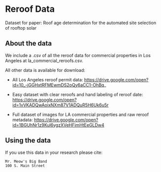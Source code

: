 # Reroof Data
Dataset for paper: Roof age determination for the automated site selection of rooftop solar



## About the data

We include a .csv of all the reroof data for commercial properties in Los Angeles at la_commercial_reroofs.csv.

All other data is available for download:

- All Los Angeles reroof permit data: https://drive.google.com/open?id=10_-jGGHxtRFMEwmDS2oQy6aCC1-OhBq_

- Easy dataset with clear reroofs and hand labeling of reroof date: https://drive.google.com/open?id=1vVKADQwAoixNXm87V1ADQuR5H6Uk6u5r

- Full dataset of images for LA commercial properties and raw reroof metadata: https://drive.google.com/open?id=1BGUhNr1z9Kul6ygzXVeHFimHtEeGLDw4

## Using the data

If you use this data in your research please cite:

```
Mr. Meow's Big Band
100 S. Main Street
```
